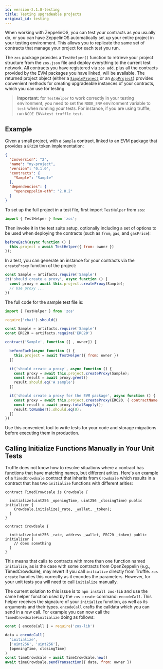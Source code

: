 ```yaml
---
id: version-2.1.0-testing
title: Testing upgradeable projects
original_id: testing
---
```


When working with ZeppelinOS, you can test your contracts as you usually do, or you can have ZeppelinOS automatically set up your entire project in your testing environment. This allows you to replicate the same set of contracts that manage your project for each test you run.

The `zos` package provides a `TestHelper()` function to retrieve your project structure from the `zos.json` file and deploy everything to the current test network. All contracts you have registered via `zos add`, plus all the contracts provided by the EVM packages you have linked, will be available. The returned project object (either a [`SimpleProject`](https://github.com/zeppelinos/zos/blob/v2.0.0/packages/lib/src/project/SimpleProject.js) or an [`AppProject`](https://github.com/zeppelinos/zos/blob/v2.0.0/packages/lib/src/project/AppProject.js)) provides convenient methods for creating upgradeable instances of your contracts, which you can use for testing.

> **Important:** for `TestHelper` to work correctly in your testing environment, you need to set the `NODE_ENV` environment variable to `test` when running your tests. For instance, if you are using truffle, run `NODE_ENV=test truffle test`.

## Example

Given a small project, with a `Sample` contract, linked to an EVM package that provides a `ERC20` token implementation:

```json
{
  "zosversion": "2",
  "name": "my-project",
  "version": "0.1.0",
  "contracts": {
    "Sample": "Sample"
  },
  "dependencies": {
    "openzeppelin-eth": "2.0.2"
  }
}
```

To set up the full project in a test file, first import `TestHelper` from `zos`:
```js
import { TestHelper } from 'zos';
```

Then invoke it in the test suite setup, optionally including a set of options to be used when deploying the contracts (such as `from`, `gas`, and `gasPrice`):
```js
beforeEach(async function () {
  this.project = await TestHelper({ from: owner })
});
```

In a test, you can generate an instance for your contracts via the `createProxy` function of the project:

```js
const Sample = artifacts.require('Sample')
it('should create a proxy', async function () {
  const proxy = await this.project.createProxy(Sample);
  // Use proxy ...
})
```

The full code for the sample test file is:

```js
import { TestHelper } from 'zos'

require('chai').should()

const Sample = artifacts.require('Sample')
const ERC20 = artifacts.require('ERC20')

contract('Sample', function ([_, owner]) {

  beforeEach(async function () {
    this.project = await TestHelper({ from: owner })
  })

  it('should create a proxy', async function () {
    const proxy = await this.project.createProxy(Sample);
    const result = await proxy.greet()
    result.should.eq('A sample')
  })

  it('should create a proxy for the EVM package', async function () {
    const proxy = await this.project.createProxy(ERC20, { contractName: 'StandaloneERC20', packageName: 'openzeppelin-eth' });
    const result = await proxy.totalSupply();
    result.toNumber().should.eq(0);
  })
})
```

Use this convenient tool to write tests for your code and storage migrations before executing them in production.

## Calling Initialize Functions Manually in Your Unit Tests

Truffle does not know how to resolve situations where a contract 
has functions that have matching names, but different arities. 
Here's an example of a `TimedCrowdsale` contract that inherits 
from `Crowdsale` which results in a contract that has two 
`initialize` functions with different arities:

```solidity
contract TimedCrowdsale is Crowdsale {

  initialize(uint256 _openingTime, uint256 _closingTime) public initializer {
    Crowdsale.initialize(_rate, _wallet, _token);
  }
}

contract Crowdsale {

  initialize(uint256 _rate, address _wallet, ERC20 _token) public initializer {
    // does something
  }
}
```

This means that calls to contracts with more than one function named `initialize`, 
as is the case with some contracts from OpenZeppelin (e.g., TimedCrowdsale), 
may revert if you call `initialize` directly from Truffle. `zos create` handles 
this correctly as it encodes the parameters. However, for your unit tests you will 
need to call `initialize` manually.

The current solution to this issue is to `npm install zos-lib` and use the same 
helper function used by the `zos create` command: `encodeCall`. This helper 
receives the signature of your `initialize` function, as well as its arguments 
and their types. `encodeCall` crafts the calldata which you can send in a 
raw call. For example you can now call the `TimedCrowdsale#initialize` doing as follows:

```js
const { encodeCall } = require('zos-lib')

data = encodeCall(
  'initialize',
  ['uint256', 'uint256'],
  [openingTime, closingTime]
)
const timeCrowdsale = await TimeCrowdsale.new()
await timeCrowdsale.sendTransaction({ data, from: owner })
```
